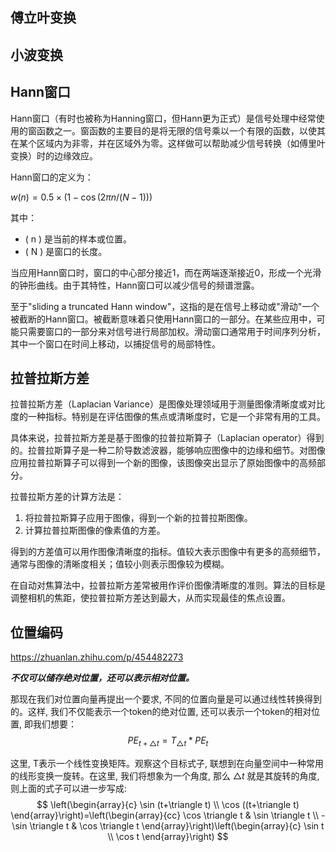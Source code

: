 
## 傅立叶变换
## 小波变换
## Hann窗口
Hann窗口（有时也被称为Hanning窗口，但Hann更为正式）是信号处理中经常使用的窗函数之一。窗函数的主要目的是将无限的信号乘以一个有限的函数，以使其在某个区域内为非零，并在区域外为零。这样做可以帮助减少信号转换（如傅里叶变换）时的边缘效应。

Hann窗口的定义为：

$w(n) = 0.5 \times (1 - \cos(2\pi n / (N-1)))$

其中：
- \( n \) 是当前的样本或位置。
- \( N \) 是窗口的长度。

当应用Hann窗口时，窗口的中心部分接近1，而在两端逐渐接近0，形成一个光滑的钟形曲线。由于其特性，Hann窗口可以减少信号的频谱泄露。

至于"sliding a truncated Hann window"，这指的是在信号上移动或"滑动"一个被截断的Hann窗口。被截断意味着只使用Hann窗口的一部分。在某些应用中，可能只需要窗口的一部分来对信号进行局部加权。滑动窗口通常用于时间序列分析，其中一个窗口在时间上移动，以捕捉信号的局部特性。
## 拉普拉斯方差
拉普拉斯方差（Laplacian Variance）是图像处理领域用于测量图像清晰度或对比度的一种指标。特别是在评估图像的焦点或清晰度时，它是一个非常有用的工具。

具体来说，拉普拉斯方差是基于图像的拉普拉斯算子（Laplacian operator）得到的。拉普拉斯算子是一种二阶导数滤波器，能够响应图像中的边缘和细节。对图像应用拉普拉斯算子可以得到一个新的图像，该图像突出显示了原始图像中的高频部分。

拉普拉斯方差的计算方法是：
1. 将拉普拉斯算子应用于图像，得到一个新的拉普拉斯图像。
2. 计算拉普拉斯图像的像素值的方差。

得到的方差值可以用作图像清晰度的指标。值较大表示图像中有更多的高频细节，通常与图像的清晰度相关；值较小则表示图像较为模糊。

在自动对焦算法中，拉普拉斯方差常被用作评价图像清晰度的准则。算法的目标是调整相机的焦距，使拉普拉斯方差达到最大，从而实现最佳的焦点设置。

## 位置编码
https://zhuanlan.zhihu.com/p/454482273

***不仅可以储存绝对位置，还可以表示相对位置。***

那现在我们对位置向量再提出一个要求, 不同的位置向量是可以通过线性转换得到的。这样, 我们不仅能表示一个token的绝对位置, 还可以表示一个token的相对位置, 即我们想要：
$$
P E_{t+\triangle t}=T_{\triangle t} * P E_t
$$

这里, T表示一个线性变换矩阵。观察这个目标式子, 联想到在向量空间中一种常用的线形变换一旋转。在这里, 我们将想象为一个角度, 那么 $\triangle t$ 就是其旋转的角度, 则上面的式子可以进一步写成:
$$
\left(\begin{array}{c}
\sin (t+\triangle t) \\
\cos ((t+\triangle t)
\end{array}\right)=\left(\begin{array}{cc}
\cos \triangle t & \sin \triangle t \\
-\sin \triangle t & \cos \triangle t
\end{array}\right)\left(\begin{array}{c}
\sin t \\
\cos t
\end{array}\right)
$$